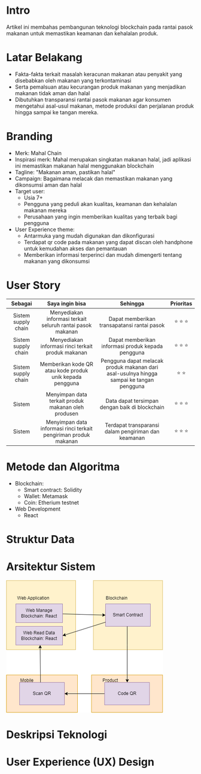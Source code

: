 # Intro
Artikel ini membahas pembangunan teknologi blockchain pada rantai pasok makanan untuk memastikan keamanan dan kehalalan produk.

# Latar Belakang
* Fakta-fakta terkait masalah keracunan makanan atau penyakit yang disebabkan oleh makanan yang terkontaminasi
* Serta pemalsuan atau kecurangan produk makanan yang menjadikan makanan tidak aman dan halal
* Dibutuhkan transparansi rantai pasok makanan agar konsumen mengetahui asal-usul makanan, metode produksi dan perjalanan produk hingga sampai ke tangan mereka.


# Branding
* Merk: Mahal Chain
* Inspirasi merk: Mahal merupakan singkatan makanan halal, jadi aplikasi ini memastikan makanan halal menggunakan blockchain
* Tagline: "Makanan aman, pastikan halal"
* Campaign: Bagaimana melacak dan memastikan makanan yang dikonsumsi aman dan halal
* Target user:
  * Usia 7+
  * Pengguna yang peduli akan kualitas, keamanan dan kehalalan makanan mereka
  * Perusahaan yang ingin memberikan kualitas yang terbaik bagi pengguna
* User Experience theme:
  * Antarmuka yang mudah digunakan dan dikonfigurasi
  * Terdapat qr code pada makanan yang dapat discan oleh handphone untuk kemudahan akses dan pemantauan
  * Memberikan informasi terperinci dan mudah dimengerti tentang makanan yang dikonsumsi


# User Story
|         **Sebagai**        |                            **Saya ingin bisa**                            |                                            **Sehingga**                                           | **Prioritas** |
|:--------------------------:|:-------------------------------------------------------------------------:|:-------------------------------------------------------------------------------------------------:|:-------------:|
|     Sistem supply chain    |     Menyediakan   informasi terkait seluruh rantai pasok makanan          |     Dapat memberikan   transapatansi rantai pasok                                                 |     ⭐ ⭐ ⭐     |
|     Sistem supply chain    |     Menyediakan   informasi rinci terkait produk makanan                  |     Dapat memberikan   informasi produk kepada pengguna                                           |     ⭐ ⭐ ⭐     |
|     Sistem supply chain    |     Memberikan kode QR   atau kode produk unik kepada pengguna            |     Pengguna dapat   melacak produk makanan dari asal-usulnya hingga sampai ke tangan pengguna    |     ⭐ ⭐       |
|     Sistem                 |     Menyimpan data   terkait produk makanan oleh produsen                 |     Data dapat tersimpan   dengan baik di blockchain                                              |     ⭐ ⭐ ⭐     |
|     Sistem                 |     Menyimpan data   informasi rinci terkait pengiriman produk makanan    |     Terdapat   transparansi dalam pengiriman dan keamanan                                         |     ⭐ ⭐ ⭐     |

# Metode dan Algoritma
* Blockchain:
  * Smart contract: Solidity
  * Wallet: Metamask
  * Coin: Etherium testnet
* Web Development
  * React

# Struktur Data

# Arsitektur Sistem
![arsitektur-sistem](./gambar/arsitektur-sistem.png)

# Deskripsi Teknologi

# User Experience (UX) Design
